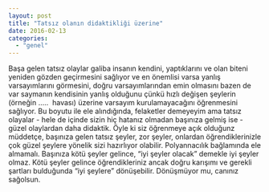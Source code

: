 ```yaml
---
layout: post
title: "Tatsız olanın didaktikliği üzerine"
date: 2016-02-13
categories: 
  - "genel"
---
```


Başa gelen tatsız olaylar galiba insanın kendini, yaptıklarını ve olan biteni yeniden gözden geçirmesini sağlıyor ve en önemlisi varsa yanlış varsayımlarını görmesini, doğru varsayımlarından emin olmasını bazen de var saymanın kendisinin yanlış olduğunu çünkü hızlı değişen şeylerin (örneğin …..  havası) üzerine varsayım kurulamayacağını öğrenmesini sağlıyor. Bu boyutu ile ele alındığında, felaketler demeyeyim ama tatsız olayalar - hele de içinde sizin hiç hatanız olmadan başınıza gelmiş ise - güzel olaylardan daha didaktik. Öyle ki siz öğrenmeye açık olduğunz müddetçe, başınıza gelen tatsız şeyler, zor şeyler, onlardan öğrendiklerinizle çok güzel şeylere yönelik sizi hazırlıyor olabilir. Polyannacılık bağlamında ele almamalı. Başınıza kötü şeyler gelince, “iyi şeyler olacak” demekle iyi şeyler olmaz. Kötü şeyler gelince öğrendikleriniz ancak doğru karışımı ve gerekli şartları bulduğunda “iyi şeylere” dönüşebilir. Dönüşmüyor mu, canınız sağolsun.

